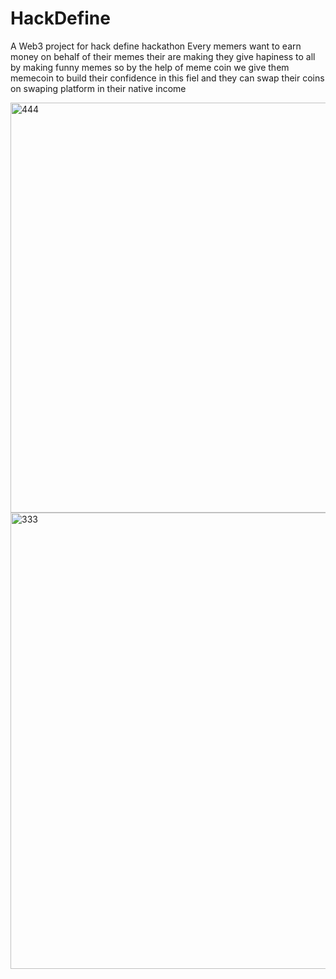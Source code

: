 # HackDefine
A Web3 project for hack define hackathon
Every memers want to earn money on behalf of their memes their are making they give hapiness to all by  making funny memes so by the help of meme coin we give them memecoin to build their confidence in this fiel and they can swap their coins on swaping platform in their native income 









<img width="656" alt="444" src="https://user-images.githubusercontent.com/82640789/167292320-038872fa-57a7-4c4b-b118-6ef28fa708a9.png">
<img width="730" alt="333" src="https://user-images.githubusercontent.com/82640789/167292331-b6b53ca5-4254-4314-9c23-db422c798681.png">
